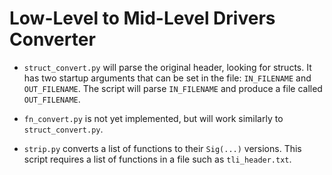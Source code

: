 # Low-Level to Mid-Level Drivers Converter

- `struct_convert.py` will parse the original header, looking for structs. It has two startup arguments that can be set in the file: `IN_FILENAME` and `OUT_FILENAME`. The script will parse `IN_FILENAME` and produce a file called `OUT_FILENAME`.

- `fn_convert.py` is not yet implemented, but will work similarly to `struct_convert.py`.

- `strip.py` converts a list of functions to their `Sig(...)` versions. This script requires a list of functions in a file such as `tli_header.txt`.